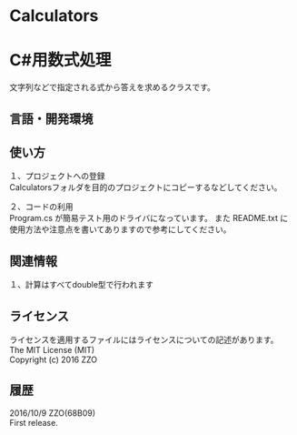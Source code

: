 ﻿# Calculators
C#用数式処理
======================
文字列などで指定される式から答えを求めるクラスです。 

言語・開発環境
------

使い方
------
１、プロジェクトへの登録  
Calculatorsフォルダを目的のプロジェクトにコピーするなどしてください。  

２、コードの利用  
Program.cs が簡易テスト用のドライバになっています。 
また README.txt に使用方法や注意点を書いてありますので参考にしてください。 

関連情報
------
１、計算はすべてdouble型で行われます 

ライセンス
------
ライセンスを適用するファイルにはライセンスについての記述があります。  
The MIT License (MIT)  
Copyright (c) 2016 ZZO  

履歴
-----
2016/10/9 ZZO(68B09)   
First release.
